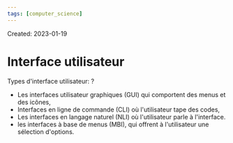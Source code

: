 ```yaml
---
tags: [computer_science] 
---
```

Created: 2023-01-19

# Interface utilisateur

Types d'interface utilisateur:
?
- Les interfaces utilisateur graphiques (GUI) qui comportent des menus et des icônes,
- Interfaces en ligne de commande (CLI) où l'utilisateur tape des codes,
- Les interfaces en langage naturel (NLI) où l'utilisateur parle à l'interface.
- les interfaces à base de menus (MBI), qui offrent à l'utilisateur une sélection d'options.
<!--SR:!2023-12-10,36,210-->

